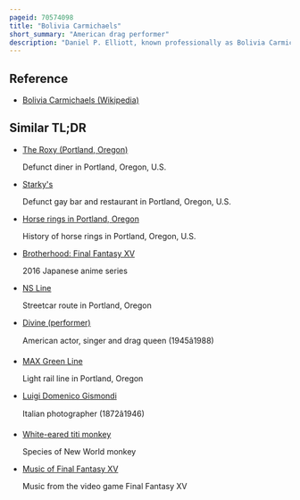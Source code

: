 ```yaml
---
pageid: 70574098
title: "Bolivia Carmichaels"
short_summary: "American drag performer"
description: "Daniel P. Elliott, known professionally as Bolivia Carmichaels, is an american Drag Performer based in Portland, Oregon. Since 1995, she has performed at Lgbt Establishments such as Cc Slaughters, Darcelle Xv Showplace, and the defunct Embers Avenue, and has also participated in many Community Events."
---
```


## Reference

- [Bolivia Carmichaels (Wikipedia)](https://en.wikipedia.org/?curid=70574098)

## Similar TL;DR

- [The Roxy (Portland, Oregon)](/tldr/en/the-roxy-portland-oregon)

  Defunct diner in Portland, Oregon, U.S.

- [Starky's](/tldr/en/starkys)

  Defunct gay bar and restaurant in Portland, Oregon, U.S.

- [Horse rings in Portland, Oregon](/tldr/en/horse-rings-in-portland-oregon)

  History of horse rings in Portland, Oregon, U.S.

- [Brotherhood: Final Fantasy XV](/tldr/en/brotherhood-final-fantasy-xv)

  2016 Japanese anime series

- [NS Line](/tldr/en/ns-line)

  Streetcar route in Portland, Oregon

- [Divine (performer)](/tldr/en/divine-performer)

  American actor, singer and drag queen (1945â1988)

- [MAX Green Line](/tldr/en/max-green-line)

  Light rail line in Portland, Oregon

- [Luigi Domenico Gismondi](/tldr/en/luigi-domenico-gismondi)

  Italian photographer (1872â1946)

- [White-eared titi monkey](/tldr/en/white-eared-titi-monkey)

  Species of New World monkey

- [Music of Final Fantasy XV](/tldr/en/music-of-final-fantasy-xv)

  Music from the video game Final Fantasy XV
